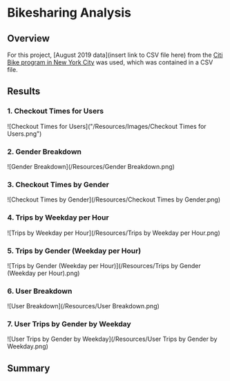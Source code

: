 # Bikesharing Analysis

## Overview

For this project, [August 2019 data](insert link to CSV file here) from the [Citi Bike program in New York City](https://ride.citibikenyc.com/system-data) was used, which was contained in a CSV file.

## Results

### 1. Checkout Times for Users
![Checkout Times for Users]("/Resources/Images/Checkout Times for Users.png")

### 2. Gender Breakdown
![Gender Breakdown](/Resources/Gender Breakdown.png)

### 3. Checkout Times by Gender
![Checkout Times by Gender](/Resources/Checkout Times by Gender.png)

### 4. Trips by Weekday per Hour
![Trips by Weekday per Hour](/Resources/Trips by Weekday per Hour.png)

### 5. Trips by Gender (Weekday per Hour)
![Trips by Gender (Weekday per Hour)](/Resources/Trips by Gender (Weekday per Hour).png)

### 6. User Breakdown
![User Breakdown](/Resources/User Breakdown.png)

### 7. User Trips by Gender by Weekday
![User Trips by Gender by Weekday](/Resources/User Trips by Gender by Weekday.png)

## Summary